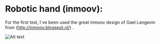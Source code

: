 Robotic hand (inmoov):
======================

For the first test, I´ve been used the great inmoov design of Gael Langevin from (<http://inmoov.blogspot.nl/>) .

![Alt text](https://github.com/paclema/robotic_hand/raw/master/docs//photo_2015-06-17_00-00-29.jpg "Inmoov hand for first tests")
